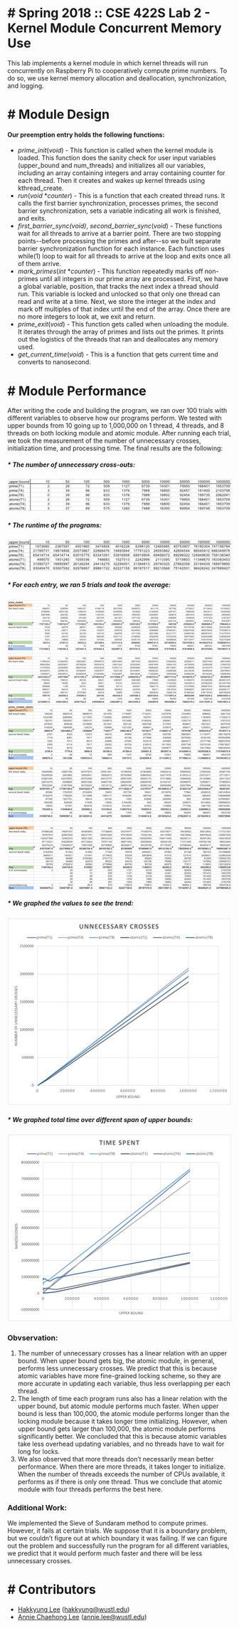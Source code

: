 # # Spring 2018 :: CSE 422S Lab 2 - Kernel Module Concurrent Memory Use
 This lab implements a kernel module in which kernel threads will run concurrently on Raspberry Pi to cooperatively compute prime numbers. To do so, we use kernel memory allocation and deallocation, synchronization, and logging.

# # Module Design
#### Our preemption entry holds the following functions:
- *prime_init*(*void*) - This function is called when the kernel module is loaded. This function does the sanity check for user input variables (upper_bound and num_threads) and initializes all our variables, including an array containing integers and array containing counter for each thread. Then it creates and wakes up kernel threads using kthread_create.
- *run*(*void* **counter*) - This is a function that each created thread runs. It calls the first barrier synchronization, processes primes, the second barrier synchronization, sets a variable indicating all work is finished, and exits.
- *first_barrier_sync(void)*, *second_barrier_sync*(*void*) - These functions wait for all threads to arrive at a barrier point. There are two stopping points--before processing the primes and after--so we built separate barrier synchronization function for each instance. Each function uses while(1) loop to wait for all threads to arrive at the loop and exits once all of them arrive.
- *mark_primes*(*int* **counter*) - This function repeatedly marks off non-primes until all integers in our prime array are processed. First, we have a global variable, position, that tracks the next index a thread should run. This variable is locked and unlocked so that only one thread can read and write at a time. Next, we store the integer at the index and mark off multiples of that index until the end of the array. Once there are no more integers to look at, we exit and return.
- *prime_exit*(*void*) - This function gets called when unloading the module. It iterates through the array of primes and lists out the primes. It prints out the logistics of the threads that ran and deallocates any memory used.
- *get_current_time*(*void*) - This is a function that gets current time and converts to nanosecond.

# # Module Performance
After writing the code and building the program, we ran over 100 trials with different variables to observe how our programs perform. We tested with upper bounds from 10 going up to 1,000,000 on 1 thread, 4 threads, and 8 threads on both locking module and atomic module. After running each trial, we took the measurement of the number of unnecessary crosses, initialization time, and processing time. The final results are the following:
##### * The number of unnecessary cross-outs:
![](unnecessary.png)  

##### * The runtime of the programs:
![](runtime.png)  

##### * For each entry, we ran 5 trials and took the average:
![](avg1.png)  
![](avg2.png)  
![](avg3.png)  
##### * We graphed the values to see the trend:
![](g1.png)  

##### * We graphed total time over different span of upper bounds:
![](g2.png)  

### Obvservation:
1. The number of unnecessary crosses has a linear relation with an upper bound. When upper bound gets big, the atomic module, in general, performs less unnecessary crosses. We predict that this is because atomic variables have more fine-grained locking scheme, so they are more accurate in updating each variable, thus less overlapping per each thread.
2. The length of time each program runs also has a linear relation with the upper bound, but atomic module performs much faster. When upper bound is less than 100,000, the atomic module performs longer than the locking module because it takes longer time initializing. However, when upper bound gets larger than 100,000, the atomic module performs significantly better. We concluded that this is because atomic variables take less overhead updating variables, and no threads have to wait for long for locks.
3. We also observed that more threads don’t necessarily mean better performance. When there are more threads, it takes longer to initialize. When the number of threads exceeds the number of CPUs available, it performs as if there is only one thread. Thus we conclude that atomic module with four threads performs the best here.

### Additional Work:
We implemented the Sieve of Sundaram method to compute primes. However, it fails at certain trials. We suppose that it is a boundary problem, but we couldn’t figure out at which boundary it was failing. If we can figure out the problem and successfully run the program for all different variables, we predict that it would perform much faster and there will be less unnecessary crosses.

# # Contributors

* [Hakkyung Lee][HL] (hakkyung@wustl.edu)
* [Annie Chaehong Lee][AL] (annie.lee@wustl.edu)

[HL]: <https://github.com/hklee93>
[AL]: <https://github.com/anniechaehonglee>